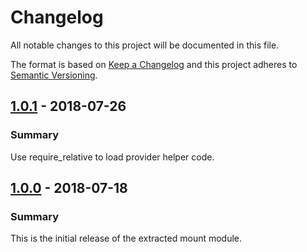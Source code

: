 # Changelog

All notable changes to this project will be documented in this file.

The format is based on [Keep a Changelog](http://keepachangelog.com/en/1.0.0/) and this project adheres to [Semantic Versioning](http://semver.org).

## [1.0.1] - 2018-07-26
### Summary
Use require_relative to load provider helper code.

## [1.0.0] - 2018-07-18
### Summary
This is the initial release of the extracted mount module.

[1.0.0]: https://github.com/puppetlabs/puppetlabs-mount_core/releases/tag/1.0.0
[1.0.1]: https://github.com/puppetlabs/puppetlabs-mount_core/releases/tag/1.0.1
